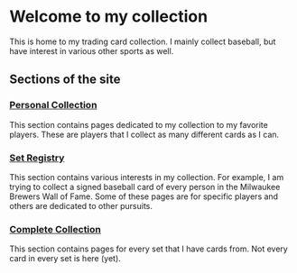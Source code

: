 # Welcome to my collection

This is home to my trading card collection. I mainly collect baseball, but have interest in various other sports as well. 

## Sections of the site

### [Personal Collection](/pc)
This section contains pages dedicated to my collection to my favorite players. These are players that I collect as many different cards as I can.

### [Set Registry](/set-registry)
This section contains various interests in my collection. For example, I am trying to collect a signed baseball card of every person in the Milwaukee Brewers Wall of Fame. Some of these pages are for specific players and others are dedicated to other pursuits.

### [Complete Collection](/collection)
This section contains pages for every set that I have cards from. Not every card in every set is here (yet).
